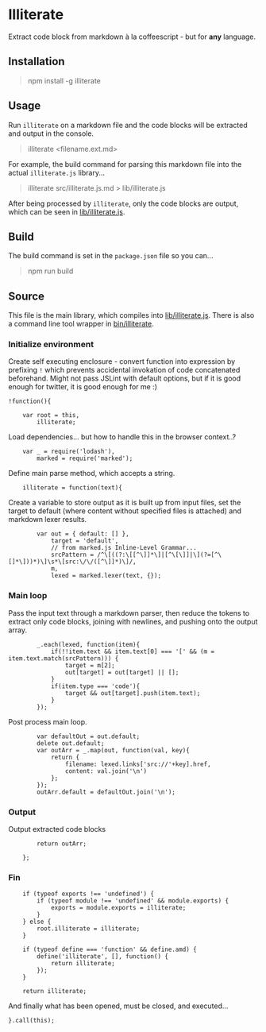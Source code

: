 # Illiterate

Extract code block from markdown à la coffeescript - but for **any** language.

## Installation

> npm install -g illiterate

## Usage

Run `illiterate` on a markdown file and the code blocks will be extracted and output in the console.

> illiterate <filename.ext.md>

For example, the build command for parsing this markdown file into the actual `illiterate.js` library...

> illiterate src/illiterate.js.md > lib/illiterate.js

After being processed by `illiterate`, only the code blocks are output, which can be seen in [lib/illiterate.js](../lib/illiterate.js).

## Build

The build command is set in the `package.json` file so you can...

> npm run build

## Source

This file is the main library, which compiles into [lib/illiterate.js](../lib/illiterate.js). There is also a command line tool wrapper in [bin/illiterate](../bin/illiterate).

### Initialize environment

Create self executing enclosure - convert function into expression by prefixing `!` which prevents accidental invokation of code concatenated beforehand. Might not pass JSLint with default options, but if it is good enough for twitter, it is good enough for me :)

    !function(){

        var root = this,
            illiterate;

Load dependencies... but how to handle this in the browser context..?

        var _ = require('lodash'),
            marked = require('marked');

Define main parse method, which accepts a string.

        illiterate = function(text){

Create a variable to store output as it is built up from input files, set the target to default (where content without specified files is attached) and markdown lexer results.

            var out = { default: [] },
                target = 'default',
                // from marked.js Inline-Level Grammar...
                srcPattern = /^\[((?:\[[^\]]*\]|[^\[\]]|\](?=[^\[]*\]))*)\]\s*\[src:\/\/([^\]]*)\]/,
                m,
                lexed = marked.lexer(text, {});

### Main loop

Pass the input text through a markdown parser, then reduce the tokens to extract only code blocks, joining with newlines, and pushing onto the output array.

            _.each(lexed, function(item){
                if(!!item.text && item.text[0] === '[' && (m = item.text.match(srcPattern))) {
                    target = m[2];
                    out[target] = out[target] || [];
                }
                if(item.type === 'code'){
                    target && out[target].push(item.text);
                }
            });

Post process main loop.

            var defaultOut = out.default;
            delete out.default;
            var outArr = _.map(out, function(val, key){
                return {
                    filename: lexed.links['src://'+key].href,
                    content: val.join('\n')
                };
            });
            outArr.default = defaultOut.join('\n');

### Output

Output extracted code blocks

            return outArr;

        };


### Fin

        if (typeof exports !== 'undefined') {
            if (typeof module !== 'undefined' && module.exports) {
                exports = module.exports = illiterate;
            }
        } else {
            root.illiterate = illiterate;
        }

        if (typeof define === 'function' && define.amd) {
            define('illiterate', [], function() {
                return illiterate;
            });
        }

        return illiterate;

And finally what has been opened, must be closed, and executed...

    }.call(this);
